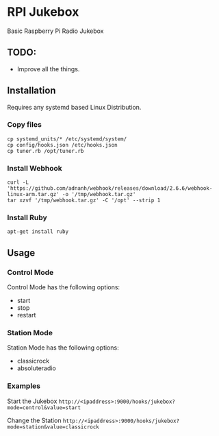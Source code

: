 # RPI Jukebox

Basic Raspberry Pi Radio Jukebox

## TODO:

* Improve all the things.

## Installation

Requires any systemd based Linux Distribution.

### Copy files

```
cp systemd_units/* /etc/systemd/system/
cp config/hooks.json /etc/hooks.json
cp tuner.rb /opt/tuner.rb
```

### Install Webhook

```
curl -L 'https://github.com/adnanh/webhook/releases/download/2.6.6/webhook-linux-arm.tar.gz' -o '/tmp/webhook.tar.gz'
tar xzvf '/tmp/webhook.tar.gz' -C '/opt' --strip 1
```

### Install Ruby

`apt-get install ruby`

## Usage

### Control Mode

Control Mode has the following options:

* start
* stop
* restart

### Station Mode

Station Mode has the following options:

* classicrock
* absoluteradio

### Examples

Start the Jukebox
`http://<ipaddress>:9000/hooks/jukebox?mode=control&value=start`

Change the Station
`http://<ipaddress>:9000/hooks/jukebox?mode=station&value=classicrock`
